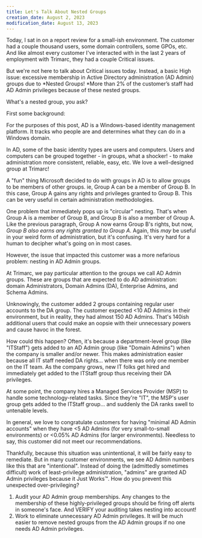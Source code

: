 ```yaml
---
title: Let's Talk About Nested Groups
creation_date: August 2, 2023
modification_date: August 13, 2023
---
```

Today, I sat in on a report review for a small-ish environment. The customer had a couple thousand users, some domain controllers, some GPOs, etc. And like almost every customer I've interacted with in the last 2 years of employment with Trimarc, they had a couple Critical issues.

But we're not here to talk about Critical issues today. Instead, a basic High issue: excessive membership in Active Directory  administration (AD Admin) groups due to <insert scary music> *Nested Groups! *More than 2% of the customer’s staff had AD Admin privileges because of these nested groups.

What's a nested group, you ask?

First some background:

For the purposes of this post, AD is a Windows-based identity management platform. It tracks who people are and determines what they can do in a Windows domain.

In AD, some of the basic identity types are users and computers. Users and computers can be grouped together - in groups, what a shocker! - to make administration more consistent, reliable, easy, etc. We love a well-designed group at Trimarc!

A "fun" thing Microsoft decided to do with groups in AD is to allow groups to be members of other groups. ie, Group A can be a member of Group B. In this case, Group A gains any rights and privileges granted to Group B. This can be very useful in certain administration methodologies.

One problem that immediately pops up is "circular" nesting. That's when Group A is a member of Group B, and Group B is also a member of Group A. Like the previous paragraph, Group A now earns Group B's rights, but now, *Group B also earns any rights granted to Group A*. Again, this *may* be useful in your weird form of administration, but it's confusing. It's very hard for a human to decipher what's going on in most cases.

However, the issue that impacted this customer was a more nefarious problem: nesting in AD Admin groups. 

At Trimarc, we pay particular attention to the groups we call AD Admin groups. These are groups that are expected to do AD administration: domain Administrators, Domain Admins (DA), Enterprise Admins, and Schema Admins.

Unknowingly, the customer added 2 groups containing regular user accounts to the DA group. The customer expected <10 AD Admins in their environment, but in reality, they had almost 150 AD Admins. That's 140ish additional users that could make an oopsie with their unnecessary powers and cause havoc in the forest.

How could this happen? Often, it's because a department-level group (like "ITStaff") gets added to an AD Admin group (like "Domain Admins") when the company is smaller and/or newer. This makes administration easier because all IT staff needed DA rights... when there was only one member on the IT team. As the company grows, new IT folks get hired and immediately get added to the ITStaff group thus receiving their DA privileges. 

At some point, the company hires a Managed Services Provider (MSP) to handle some technology-related tasks. Since they're "IT", the MSP's user group gets added to the ITStaff group... and suddenly the DA ranks swell to untenable levels.

In general, we love to congratulate customers for having "minimal AD Admin accounts" when they have <5 AD Admins (for very small-to-small environments) or <0.05% AD Admins (for larger environments). Needless to say, this customer did not meet our recommendations.

Thankfully, because this situation was unintentional, it will be fairly easy to remediate. But in many customer environments, we see AD Admin numbers like this that are "intentional". Instead of doing the (admittedly sometimes difficult) work of least-privilege administration, "admins" are granted AD Admin privileges because it Just Works™. How do you prevent this unexpected over-privileging?
1. Audit your AD Admin group memberships. Any changes to the membership of these highly-privileged groups should be firing off alerts in someone's face. And VERIFY your auditing takes nesting into account!
2. Work to eliminate unnecessary AD Admin privileges. It will be much easier to remove nested groups from the AD Admin groups if no one needs AD Admin privileges.


